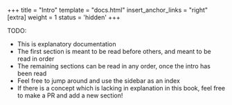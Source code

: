 +++
title = "Intro"
template = "docs.html"
insert_anchor_links = "right"
[extra]
weight = 1
status = 'hidden'
+++

TODO:
- This is explanatory documentation
- The first section is meant to be read before others, and meant to be read in order
- The remaining sections can be read in any order, once the intro has been read
- Feel free to jump around and use the sidebar as an index
- If there is a concept which is lacking in explanation in this book, feel free to make a PR and add a new section!